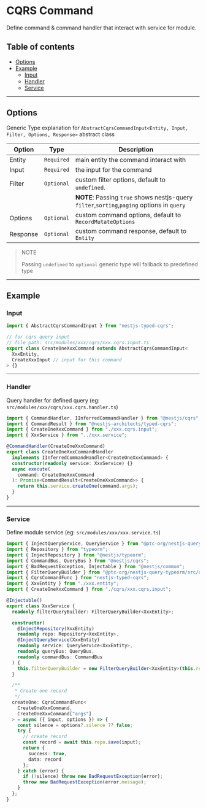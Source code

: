 # CQRS Command

Define command & command handler that interact with service for module.

## Table of contents

- [Options](#options)
- [Example](#example)
  - [Input](#input)
  - [Handler](#handler)
  - [Service](#service)

---

## Options

Generic Type explanation for `AbstractCqrsCommandInput<Entity, Input, Filter, Options, Response>` abstract class

| Option   | Type       | Description                                                                                |
| -------- | ---------- | ------------------------------------------------------------------------------------------ |
| Entity   | `Required` | main entity the command interact with                                                      |
| Input    | `Required` | the input for the command                                                                  |
| Filter   | `Optional` | custom filter options, default to `undefined`.                                             |
|          |            | **NOTE**: Passing `true` shows nestjs-query `filter`,`sorting`,`paging` options in `query` |
| Options  | `Optional` | custom command options, default to `RecordMutateOptions`                                   |
| Response | `Optional` | custom command response, default to `Entity`                                               |

> NOTE
>
> Passing `undefined` to `optional` generic type will fallback to predefined type

---

## Example

### Input

```ts
import { AbstractCqrsCommandInput } from "nestjs-typed-cqrs";

// for cqrs query input
// file path: src/modules/xxx/cqrs/xxx.cqrs.input.ts
export class CreateOneXxxCommand extends AbstractCqrsCommandInput<
  XxxEntity,
  CreateXxxInput // input for this command
> {}
```

---

### Handler

Query handler for defined query (eg: `src/modules/xxx/cqrs/xxx.cqrs.handler.ts`)

```ts
import { CommandHandler, IInferredCommandHandler } from "@nestjs/cqrs";
import { CommandResult } from "@nestjs-architects/typed-cqrs";
import { CreateOneXxxCommand } from "./xxx.cqrs.input";
import { XxxService } from "../xxx.service";

@CommandHandler(CreateOneXxxCommand)
export class CreateOneXxxCommandHandler
  implements IInferredCommandHandler<CreateOneXxxCommand> {
  constructor(readonly service: XxxService) {}
  async execute(
    command: CreateOneXxxCommand
  ): Promise<CommandResult<CreateOneXxxCommand>> {
    return this.service.createOne(command.args);
  }
}
```

---

### Service

Define module service (eg: `src/modules/xxx/xxx.service.ts`)

```ts
import { InjectQueryService, QueryService } from "@ptc-org/nestjs-query-core";
import { Repository } from "typeorm";
import { InjectRepository } from "@nestjs/typeorm";
import { CommandBus, QueryBus } from "@nestjs/cqrs";
import { BadRequestException, Injectable } from "@nestjs/common";
import { FilterQueryBuilder } from "@ptc-org/nestjs-query-typeorm/src/query";
import { CqrsCommandFunc } from "nestjs-typed-cqrs";
import { XxxEntity } from "./xxx.entity";
import { CreateOneXxxCommand } from "./cqrs/xxx.cqrs.input";

@Injectable()
export class XxxService {
  readonly filterQueryBuilder: FilterQueryBuilder<XxxEntity>;

  constructor(
    @InjectRepository(XxxEntity)
    readonly repo: Repository<XxxEntity>,
    @InjectQueryService(XxxEntity)
    readonly service: QueryService<XxxEntity>,
    readonly queryBus: QueryBus,
    readonly commandBus: CommandBus
  ) {
    this.filterQueryBuilder = new FilterQueryBuilder<XxxEntity>(this.repo);
  }

  /**
   * Create one record
   */
  createOne: CqrsCommandFunc<
    CreateOneXxxCommand,
    CreateOneXxxCommand["args"]
  > = async ({ input, options }) => {
    const silence = options?.silence ?? false;
    try {
      // create record
      const record = await this.repo.save(input);
      return {
        success: true,
        data: record
      };
    } catch (error) {
      if (!silence) throw new BadRequestException(error);
      throw new BadRequestException(error.message);
    }
  };
}
```
